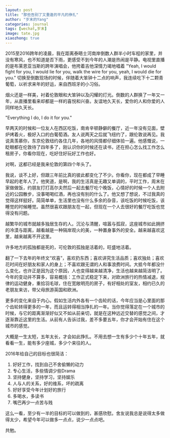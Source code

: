```yaml
---
layout: post
title: "那些告别了又重逢的平凡的挣扎"
author: "岁末的Yang"
categories: journal
tags: [wechat,岁末]
image: tate.jpg
xiaozhong: true
---
```


2015至2016跨年的凌晨，我在距离泰晤士河南岸倒数人群半小时车程的家里，并没有寒风，也不知道是否下雨，更感受不到今年的人潮是热闹是平静。电视里直播的是布莱恩亚当斯的跨年演唱会，他挎着吉他深情力竭地唱着 "Yeah, I would fight for you, I would lie for you, walk the wire for you, yeah, I would die for you." 切换至倒数现场的时候，伴随着大笨钟十二点的响声，我连续吃下十二颗青葡萄，以祈求来年的好运，来自西班牙的小习俗。

烟火还是一样美，衬着伦敦眼和大笨钟以及闪耀的灯光。倒数的人群换了一年又一年，从直播里看来却都是一样的喜悦和兴奋。友谊地久天长，爱你的人和你爱的人同样地久天长。

"Everything I do, I do it for you."

早两天的时候和一位友人在西区吃饭，南肯辛顿静僻的餐厅，近一年没有见面，壁炉烤着火，极好入口的白葡萄酒。友人说两天之后就飞纽约了，跟伦敦说再见。我说真羡慕你，东京伦敦纽约各住几年，各地的风情都仔细体验一遍。他感慨说，一眨眼都在伦敦待了四年多了，刚认识你的时候还在读书，还在担心怎么找工作怎么租房子，你看你现在，吃好住好玩好工作也好。

对啊，这都已经是我来伦敦的第四个年头了。

我说，谈不上好，但跟三年前比真的彼此都变化了不少。你看你，现在都成了早睡早起的老年人了。他笑道，是啊，我的生活真是无趣又单调的，平时工作，周末在家做做饭，约朋友打打高尔夫然后一起去餐厅吃个晚饭，心情好的时候一个人去附近的公园散步，没事喝喝红酒，再也没有别的什么了。他又想了想说，不过我真的觉得这样挺好。简简单单，生活里也没有什么多余的杂音，该吃饭的时候吃饭，该睡觉的时候睡觉。虽然很喜欢跟朋友在一起，但现在一个人去很好的餐厅吃饭也觉得没有问题。

越繁华的城市就越多独居生存的人。沉沦与清醒，喧嚣与孤寂，这座城市如此拥挤的冷漠与距离，越看越是一种隔岸观火的美，一种置身事外的安全。越来越喜欢这里，越来越离不开这里。

许多地方的孤独都是死的，可伦敦的孤独是活着的，旺盛地活着。

翻了一下去年的年终文“欢喜”，喜欢扔东西；喜欢讲究生活品质；喜欢独处；喜欢花时间在好朋友和家人的身上；不喜欢跟无谓的人和事浪费时间。大抵今年都没什么变化，也许正是因为这个原因，人也变得越来越清净，生活也越来越简洁明了。今年的变动并不算多，容易概括：工作正式稳定下来，对欧洲旅行的热情减退，规律的运动健身，重拾羽毛球，住在宽敞明亮的房子，有好相处的室友，相约已久的老朋友来访，带父母旅游英国和欧洲。

更多的变化来自于内心。假如生活内外各有一个齿轮的话，今年应当是心里面的那个齿轮转得更多的一年，而且运转得相当挣扎的一年。当你觉得落定在一个城市的时候，与它的距离渐渐好似又不如从前亲切，就是在这种远近交替的感觉之间，才逐渐靠近这里的生活。从前有人告诉过我，差不多要五年，你才会开始有住在这个城市的感觉。

大概是一生太短，五年太长，才会如此挣扎。不用去想一生有多少个十年五年，就看看一生，能有多少座城，多少个来往的人。

2016年给自己的目标也很简洁：
1. 好好工作，找到自己不舍偷懒的动力
2. 专心生活，多些情调少些Drama
3. 坚持健身，坚持学习，坚持娱乐
4. 人与人的关系，好的维系，坏的疏离
5. 好好享受今年计划好的旅行
6. 多喝水，多读书
7. 嘴巴再少一点苦与贱

这么一看，至少有一半的目标的可以做到的，甚感欣慰。舍友说我总是说得太多做得太少，希望今年可以做多一点点，说少一点点吧。

共勉。